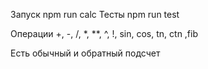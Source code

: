 Запуск
npm run calc 
Тесты npm run test

Операции
+, -, /, *, **, ^, !,  sin, cos, tn, ctn ,fib

Есть обычный и обратный подсчет
